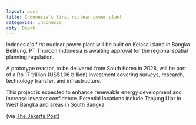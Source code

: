 ```yaml
---
layout: post
title: Indonesia's first nuclear power plant
categories: indonesia
city: Depok
---
```

Indonesia's first nuclear power plant will be built on Kelasa Island in Bangka Belitung. PT Thorcon Indonesia is awaiting approval for the regional spatial planning regulation. 

A prototype reactor, to be delivered from South Korea in 2028, will be part of a Rp 17 trillion (US$1.06 billion) investment covering surveys, research, technology transfer, and infrastructure. 

This project is expected to enhance renewable energy development and increase investor confidence. Potential locations include Tanjung Ular in West Bangka and areas in South Bangka.

(via [The Jakarta Post](https://www.thejakartapost.com/business/2024/12/16/ri-to-build-first-nuclear-power-plant-in-bangka-belitung.html)) 

